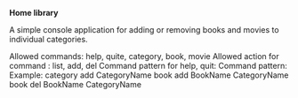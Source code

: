 **Home library**

A simple console application for adding or removing books and movies to individual categories.

Allowed commands: help, quite, category, book, movie
Allowed action for command <pack>: list, add, del
Command pattern for help, quit: <command>
Command pattern: <command> <action> <param1> <param2>
Example: category add CategoryName
         book add BookName CategoryName
         book del BookName CategoryName
